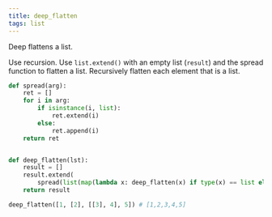 ```yaml
---
title: deep_flatten
tags: list
---
```

Deep flattens a list.

Use recursion. Use `list.extend()` with an empty list (`result`) and the spread function to flatten a list. Recursively flatten each element that is a list.

```python
def spread(arg):
    ret = []
    for i in arg:
        if isinstance(i, list):
            ret.extend(i)
        else:
            ret.append(i)
    return ret


def deep_flatten(lst):
    result = []
    result.extend(
        spread(list(map(lambda x: deep_flatten(x) if type(x) == list else x, lst))))
    return result
```

```python
deep_flatten([1, [2], [[3], 4], 5]) # [1,2,3,4,5]
```
